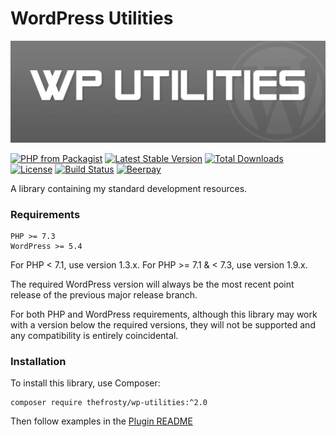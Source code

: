 # WordPress Utilities

![WP Utilities](.github/wp-utilities.jpg?raw=true "WordPress Utilities")

[![PHP from Packagist](https://img.shields.io/packagist/php-v/thefrosty/wp-utilities.svg)]()
[![Latest Stable Version](https://img.shields.io/packagist/v/thefrosty/wp-utilities.svg)](https://packagist.org/packages/thefrosty/wp-utilities)
[![Total Downloads](https://img.shields.io/packagist/dt/thefrosty/wp-utilities.svg)](https://packagist.org/packages/thefrosty/wp-utilities)
[![License](https://img.shields.io/packagist/l/thefrosty/wp-utilities.svg)](https://packagist.org/packages/thefrosty/wp-utilities)
[![Build Status](https://travis-ci.org/thefrosty/wp-utilities.svg?branch=master)](https://travis-ci.org/thefrosty/wp-utilities)
[![Beerpay](https://beerpay.io/thefrosty/wp-utilities/badge.svg?style=flat)](https://beerpay.io/thefrosty/wp-utilities)

A library containing my standard development resources.

### Requirements

```
PHP >= 7.3
WordPress >= 5.4
```

For PHP < 7.1, use version 1.3.x.
For PHP >= 7.1 & < 7.3, use version 1.9.x.

The required WordPress version will always be the most recent point release of
the previous major release branch.

For both PHP and WordPress requirements, although this library may work with a
version below the required versions, they will not be supported and any
compatibility is entirely coincidental.

### Installation

To install this library, use Composer:

```
composer require thefrosty/wp-utilities:^2.0
```

Then follow examples in the [Plugin README](./src/Plugin/README.md)
